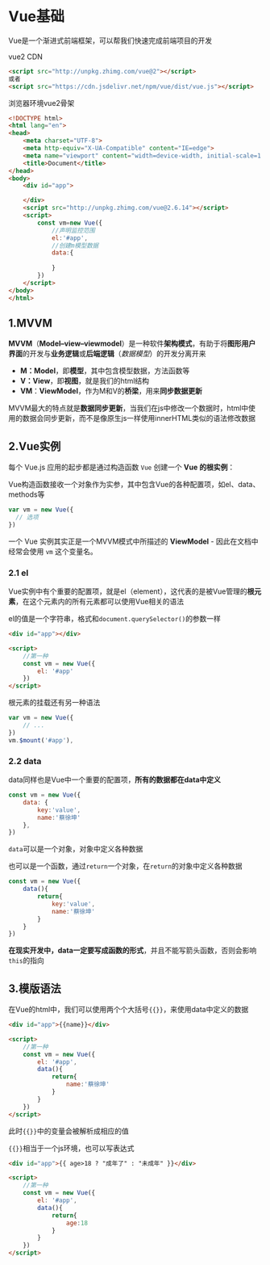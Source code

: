 # Vue基础

Vue是一个渐进式前端框架，可以帮我们快速完成前端项目的开发

vue2 CDN

```html
<script src="http://unpkg.zhimg.com/vue@2"></script>
或者
<script src="https://cdn.jsdelivr.net/npm/vue/dist/vue.js"></script>
```

浏览器环境vue2骨架

```html
<!DOCTYPE html>
<html lang="en">
<head>
    <meta charset="UTF-8">
    <meta http-equiv="X-UA-Compatible" content="IE=edge">
    <meta name="viewport" content="width=device-width, initial-scale=1.0">
    <title>Document</title>
</head>
<body>
    <div id="app">

    </div>
    <script src="http://unpkg.zhimg.com/vue@2.6.14"></script>
    <script>
        const vm=new Vue({
            //声明监控范围
            el:'#app', 
            //创建m模型数据
            data:{
                
            }
        })
    </script>
</body>
</html>
```



## 1.MVVM

**MVVM**（**Model–view–viewmodel**）是一种软件**架构模式**，有助于将**图形用户界面**的开发与**业务逻辑**或**后端逻辑**（*数据模型*）的开发分离开来

- **M：Model**，即**模型**，其中包含模型数据，方法函数等
- **V：View**，即**视图**，就是我们的html结构
- **VM**：**ViewModel**，作为M和V的**桥梁**，用来**同步数据更新**



MVVM最大的特点就是**数据同步更新**，当我们在js中修改一个数据时，html中使用的数据会同步更新，而不是像原生js一样使用innerHTML类似的语法修改数据



## 2.Vue实例

每个 Vue.js 应用的起步都是通过构造函数 `Vue` 创建一个 **Vue 的根实例**：

Vue构造函数接收一个对象作为实参，其中包含Vue的各种配置项，如el、data、methods等

```js
var vm = new Vue({
  // 选项
})
```

一个 Vue 实例其实正是一个MVVM模式中所描述的 **ViewModel** - 因此在文档中经常会使用 `vm` 这个变量名。



### 2.1 el

Vue实例中有个重要的配置项，就是el（element），这代表的是被Vue管理的**根元素**，在这个元素内的所有元素都可以使用Vue相关的语法

el的值是一个字符串，格式和`document.querySelector()`的参数一样

```html
<div id="app"></div>

<script>
    //第一种
    const vm = new Vue({
        el: '#app'
    })
</script>
```

根元素的挂载还有另一种语法

```js
var vm = new Vue({
    // ...
})
vm.$mount('#app'), 
```





### 2.2 data

data同样也是Vue中一个重要的配置项，**所有的数据都在data中定义**

```js
const vm = new Vue({
    data: {
        key:'value',
        name:'蔡徐坤'
    },
})
```

`data`可以是一个对象，对象中定义各种数据

也可以是一个函数，通过`return`一个对象，在`return`的对象中定义各种数据

```js
const vm = new Vue({
    data(){
        return{
            key:'value',
            name:'蔡徐坤'
        }
    }
})
```

**在现实开发中，data一定要写成函数的形式**，并且不能写箭头函数，否则会影响`this`的指向





## 3.模版语法

在Vue的html中，我们可以使用两个个大括号`{{}}`，来使用data中定义的数据

```html
<div id="app">{{name}}</div>

<script>
    //第一种
    const vm = new Vue({
        el: '#app',
        data(){
            return{
                name:'蔡徐坤'
            }
        }
    })
</script>
```

此时`{{}}`中的变量会被解析成相应的值

`{{}}`相当于一个js环境，也可以写表达式

```html
<div id="app">{{ age>18 ? "成年了" : "未成年" }}</div>

<script>
    //第一种
    const vm = new Vue({
        el: '#app',
        data(){
            return{
                age:18
            }
        }
    })
</script>
```


